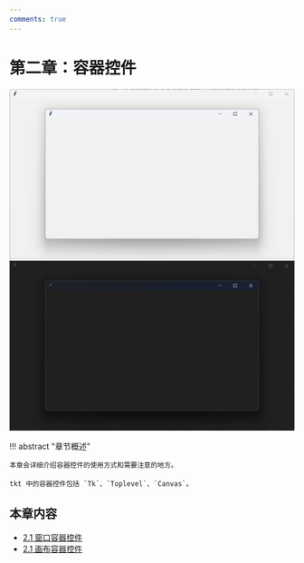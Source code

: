 ```yaml
---
comments: true
---
```


# 第二章：容器控件

![preview-light](images/1-1.light.png#only-light)
![preview-dark](images/1-1.dark.png#only-dark)

!!! abstract "章节概述"

    本章会详细介绍容器控件的使用方式和需要注意的地方。

    tkt 中的容器控件包括 `Tk`、`Toplevel`、`Canvas`。

## 本章内容

* [2.1 窗口容器控件](1.md)
* [2.1 画布容器控件](2.md)
